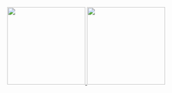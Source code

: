 
 <div>
   <a href="https://github.com/grpneto">
   <img height="180em" src="https://github-readme-stats.vercel.app/api?username=grpneto&show_icons=true&theme=tokyonight&include_all_commits=true&count_private=true"/>
   <img height="180em" src="https://github-readme-stats.vercel.app/api/top-langs/?username=grpneto&layout=compact&langs_count=6&theme=omni "/>
</div>
    

</div>
 
<br>
 


